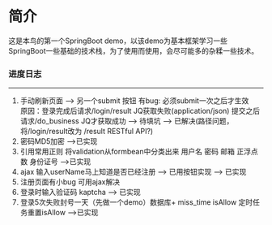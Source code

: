 # 简介
这是本鸟的第一个SpringBoot demo，以该demo为基本框架学习一些SpringBoot一些基础的技术栈，为了使用而使用，会尽可能多的杂糅一些技术。

### 进度日志
---
1. 手动刷新页面   --> 另一个submit 按钮   有bug: 必须submit一次之后才生效  
原因：登录完成后请求/login/result  JQ获取失败(application/json)  提交之后请求/do_business JQ才获取成功
    -->  待填坑 --> 已解决(路径问题，将/login/result改为 /result   RESTful API?)
2. 密码MD5加密   -->已实现
3. 引用常用正则     将validation从formbean中分类出来  用户名  密码  邮箱 正浮点数  身份证号  -->已实现
4. ajax 输入userName马上知道是否已经注册   -->  已用按钮实现  --> 已实现
5. 注册页面有小bug  可用ajax解决 
6. 登录时输入验证码 kaptcha  --> 已实现
7. 登录5次失败封号一天（先做一个demo）数据库+ miss_time   isAllow  定时任务重置isAllow  -->已实现
